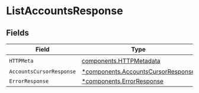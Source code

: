 # ListAccountsResponse


## Fields

| Field                                                                                   | Type                                                                                    | Required                                                                                | Description                                                                             |
| --------------------------------------------------------------------------------------- | --------------------------------------------------------------------------------------- | --------------------------------------------------------------------------------------- | --------------------------------------------------------------------------------------- |
| `HTTPMeta`                                                                              | [components.HTTPMetadata](../../models/components/httpmetadata.md)                      | :heavy_check_mark:                                                                      | N/A                                                                                     |
| `AccountsCursorResponse`                                                                | [*components.AccountsCursorResponse](../../models/components/accountscursorresponse.md) | :heavy_minus_sign:                                                                      | OK                                                                                      |
| `ErrorResponse`                                                                         | [*components.ErrorResponse](../../models/components/errorresponse.md)                   | :heavy_minus_sign:                                                                      | Not found                                                                               |